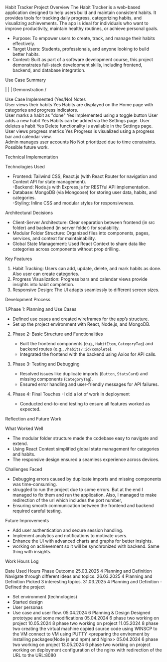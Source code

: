 Habit Tracker
Project Overview 
The Habit Tracker is a web-based application designed to help users build and maintain consistent habits. It provides tools for tracking daily progress, categorizing habits, and visualizing achievements. The app is ideal for individuals who want to improve productivity, maintain healthy routines, or achieve personal goals.  

- Purpose: To empower users to create, track, and manage their habits effectively.  
- Target Users: Students, professionals, and anyone looking to build better habits.  
- Context: Built as part of a software development course, this project demonstrates full-stack development skills, including frontend, backend, and database integration.

Use Case Summary

| | | Demonstration / 

Use Case                     	Implemented (Yes/No)		Notes                                                                 
User views their habits       	Yes                  	 Habits are displayed on the Home page with categories and progress indicators.        
User marks a habit as "done"  	Yes                  	Implemented using a toggle button
User adds a new habit         	Yes                  	Habits can be added via the Settings page. 
User deletes a habit          	Yes                  	Delete functionality is available in the Settings page.                              
User views progress metrics   	Yes	Progress is visualized using a progress bar and calendar view.                        
Admin manages user accounts   	No	Not prioritized due to time constraints. Possible future work.                        


Technical Implementation

Technologies Used
- Frontend: Tailwind CSS, React.js (with React Router for navigation and Context API for state management).  
-Backend: Node.js with Express.js for RESTful API implementation.  
- Database: MongoDB (via Mongoose) for storing user data, habits, and categories.  
-Styling: Inline CSS and modular styles for responsiveness.  

Architectural Decisions
- Client-Server Architecture: Clear separation between frontend (in src folder) and backend (in server folder) for scalability.  
- Modular Folder Structure: Organized files into components, pages, services, and context for maintainability.  
- Global State Management: Used React Context to share data like categories across components without prop drilling.  

Key Features 
1. Habit Tracking: Users can add, update, delete, and mark habits as done. Also user can create categories. 
2. Progress Visualization: Progress bars and calendar views provide insights into habit completion.  
4. Responsive Design: The UI adapts seamlessly to different screen sizes.  

Development Process

1.Phase 1: Planning and Use Cases
   - Defined use cases and created wireframes for the app’s structure.  
   - Set up the project environment with React, Node.js, and MongoDB.  

2. Phase 2: Basic Structure and Functionalities
   - Built the frontend components (e.g., `HabitItem`, `CategoryTag`) and backend routes (e.g., `/habits/:id/complete`).  
   - Integrated the frontend with the backend using Axios for API calls.  

3. Phase 3: Testing and Debugging 
   - Resolved issues like duplicate imports (`Button`, `StatsCard`) and missing components (`CategoryTag`).  
   - Ensured error handling and user-friendly messages for API failures.  

4. Phase 4: Final Touches 
   -I did a lot of work in deployment
   - Conducted end-to-end testing to ensure all features worked as expected.  

Reflection and Future Work

What Worked Well
- The modular folder structure made the codebase easy to navigate and extend.  
- Using React Context simplified global state management for categories and habits.  
- The responsive design ensured a seamless experience across devices.  

Challenges Faced
- Debugging errors caused by duplicate imports and missing components was time-consuming.
- struggled to run the project due to some errors. But at the end I managed to fix them and run the application. Also, I managed to make redirection of the url which includes the port number, 
- Ensuring smooth communication between the frontend and backend required careful testing.  

Future Improvements
- Add user authentication and secure session handling.  
- Implement analytics and notifications to motivate users.  
- Enhance the UI with advanced charts and graphs for better insights.  
- working on achievement so it will be synchronized with backend. Same thing with insights.

Work Hours Log

Date	Used Hours	Phase	Outcome
25.03.2025	4	Planning and Definition	Navigate through different ideas and topics.
26.03.2025	4	Planning and Definition	Picked 3 interesting topics.
31.03.2025	4	Planning and Definition	- Defined the project
- Set environment (technologies)
- Started design
- User personas
- Use case and user flow.
05.04.2024	6	Planning & Design	Designed prototype and some modifications
05.04.2024	6	phase two	working on project
10.05.2024	8	phase two	working on project
11.05.2024	8	phase two	creating the virtual machine
copied source code using WINSCP to the VM
connect to VM using PUTTY <preparing the envirement by installing packages(Node js and npm) and Nginx>
05.04.2024	6	phase two	working on project
13.05.2024	6	phase two	working on project
working on deployment
configuration of the nginx with redirection of the URL to the URL:8080

 


